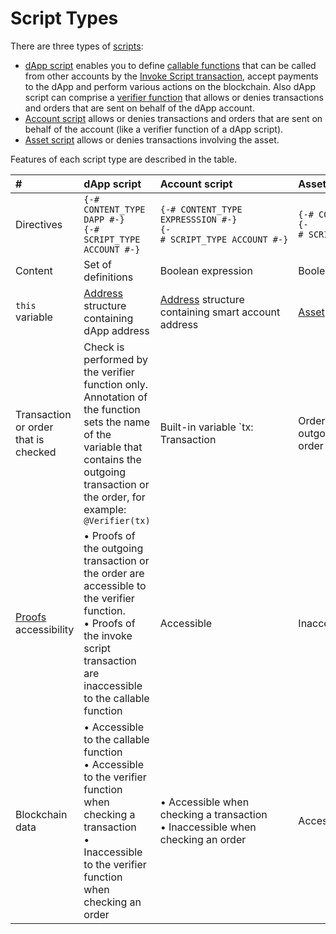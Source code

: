 # Script Types

There are three types of [scripts](/en/ride/script/):

* [dApp script](/en/ride/script/script-types/dapp-script) enables you to define [сallable functions](/en/ride/functions/callable-function) that can be called from other accounts by the [Invoke Script transaction](/en/blockchain/transaction-type/invoke-script-transaction), accept payments to the dApp and perform various actions on the blockchain. Also dApp script can comprise a [verifier function](/en/ride/functions/verifier-function) that allows or denies transactions and orders that are sent on behalf of the dApp account.
* [Account script](/en/ride/script/script-types/account-script) allows or denies transactions and orders that are sent on behalf of the account (like a verifier function of a dApp script).
* [Asset script](/en/ride/script/script-types/asset-script) allows or denies transactions involving the asset.

Features of each script type are described in the table.

| # | dApp script | Account script | Asset script |
| :--- | :--- | :--- | :--- |
| Directives | `{-# CONTENT_TYPE DAPP #-}`<br>`{-# SCRIPT_TYPE ACCOUNT #-}` | `{-# CONTENT_TYPE EXPRESSSION #-}`<br>`{-# SCRIPT_TYPE ACCOUNT #-}` | `{-# CONTENT_TYPE DAPP #-}`<br>`{-# SCRIPT_TYPE ACCOUNT #-}` |
| Content | Set of definitions | Boolean expression | Boolean expression |
| `this` variable | [Address](/en/ride/structures/common-structures/address) structure containing dApp address | [Address](/en/ride/structures/common-structures/address) structure containing smart account address | [Asset](/en/ride/structures/common-structures/asset) structure |
| Transaction or order that is checked | Check is performed by the verifier function only. Annotation of the function sets the name of the variable that contains the outgoing transaction or the order, for example: `@Verifier(tx)` | Built-in variable `tx: Transaction|Order` contains the outgoing transaction or the order | Build-in variable `tx:`&nbsp;`Transaction` contains the transaction involving the asset.<br>Order check is not supported |
| [Proofs](/en/blockchain/transaction/transaction-proof) accessibility | • Proofs of the outgoing transaction or the order are accessible to the verifier function.<br>• Proofs of the invoke script transaction are inaccessible to the callable function | Accessible | Inaccessible |
| Blockchain data | • Accessible to the callable function<br>• Accessible to the verifier function when checking a transaction<br>• Inaccessible to the verifier function when checking an order | • Accessible when checking a transaction<br>• Inaccessible when checking an order | Accessible |
